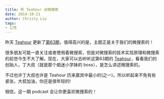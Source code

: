 ```yaml
---
title: 听 Teahour 谈微搜索
date: 2014-10-21
author: Christy Liu
tags:
- 公告
---
```


昨天 [Teahour](http:://teahour.fm) 更新了[第63期](http://teahour.fm/2014/10/19/build-search-engine.html)，值得高兴的是，主题正是关于我们的微搜索的！

很多朋友可能一直关注或者使用着微搜索，但是对微搜索的技术实现原理和微搜索的前世今生不大了解。现在，大家可以去听听这第63期的 [Teahour](http://teahour.fm/2014/10/19/build-search-engine.html)，看看我们的创始人，丁大叔（就是那个痴迷小学妹的 boss），是怎么讲述微搜索的。

不过也许丁大叔也许是 Teahour 历来嘉宾中最小的(之一)，所以听起来不免有些紧张，大叔加油，你还是很年轻的!

相信，这一期 podcast 会让你更喜欢微搜索的！
